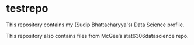 # testrepo

This repository contains my (Sudip Bhattacharyya's) Data Science profile.

This repository also contains files from McGee’s stat6306datascience repo.
